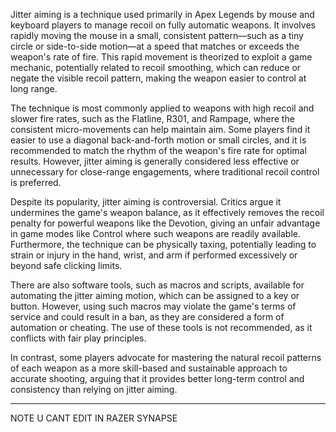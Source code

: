 Jitter aiming is a technique used primarily in Apex Legends by mouse and keyboard players to manage recoil on fully automatic weapons. It involves rapidly moving the mouse in a small, consistent pattern—such as a tiny circle or side-to-side motion—at a speed that matches or exceeds the weapon's rate of fire.
 This rapid movement is theorized to exploit a game mechanic, potentially related to recoil smoothing, which can reduce or negate the visible recoil pattern, making the weapon easier to control at long range.

The technique is most commonly applied to weapons with high recoil and slower fire rates, such as the Flatline, R301, and Rampage, where the consistent micro-movements can help maintain aim.
 Some players find it easier to use a diagonal back-and-forth motion or small circles, and it is recommended to match the rhythm of the weapon's fire rate for optimal results.
 However, jitter aiming is generally considered less effective or unnecessary for close-range engagements, where traditional recoil control is preferred.

Despite its popularity, jitter aiming is controversial. Critics argue it undermines the game's weapon balance, as it effectively removes the recoil penalty for powerful weapons like the Devotion, giving an unfair advantage in game modes like Control where such weapons are readily available.
 Furthermore, the technique can be physically taxing, potentially leading to strain or injury in the hand, wrist, and arm if performed excessively or beyond safe clicking limits.

There are also software tools, such as macros and scripts, available for automating the jitter aiming motion, which can be assigned to a key or button.
 However, using such macros may violate the game's terms of service and could result in a ban, as they are considered a form of automation or cheating.
 The use of these tools is not recommended, as it conflicts with fair play principles.

In contrast, some players advocate for mastering the natural recoil patterns of each weapon as a more skill-based and sustainable approach to accurate shooting, arguing that it provides better long-term control and consistency than relying on jitter aiming.

_________________________________
NOTE U CANT EDIT IN RAZER SYNAPSE 
